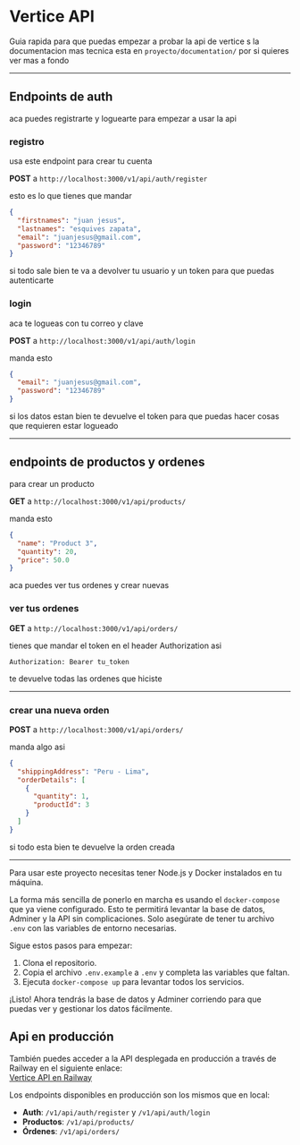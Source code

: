 # Vertice API

Guia rapida para que puedas empezar a probar la api de vertice
s
la documentacion mas tecnica esta en `proyecto/documentation/` por si quieres ver mas a fondo

---

## Endpoints de auth

aca puedes registrarte y loguearte para empezar a usar la api

### registro

usa este endpoint para crear tu cuenta

**POST** a `http://localhost:3000/v1/api/auth/register`

esto es lo que tienes que mandar

```json
{
  "firstnames": "juan jesus",
  "lastnames": "esquives zapata",
  "email": "juanjesus@gmail.com",
  "password": "12346789"
}
```

si todo sale bien te va a devolver tu usuario y un token para que puedas autenticarte

### login

aca te logueas con tu correo y clave

**POST** a `http://localhost:3000/v1/api/auth/login`

manda esto

```json
{
  "email": "juanjesus@gmail.com",
  "password": "12346789"
}
```

si los datos estan bien te devuelve el token para que puedas hacer cosas que requieren estar logueado

---

## endpoints de productos y ordenes

para crear un producto

**GET** a `http://localhost:3000/v1/api/products/`

manda esto

```json
{
  "name": "Product 3",
  "quantity": 20,
  "price": 50.0
}
```

aca puedes ver tus ordenes y crear nuevas

### ver tus ordenes

**GET** a `http://localhost:3000/v1/api/orders/`

tienes que mandar el token en el header Authorization asi

```
Authorization: Bearer tu_token
```

te devuelve todas las ordenes que hiciste

---

### crear una nueva orden

**POST** a `http://localhost:3000/v1/api/orders/`

manda algo asi

```json
{
  "shippingAddress": "Peru - Lima",
  "orderDetails": [
    {
      "quantity": 1,
      "productId": 3
    }
  ]
}
```

si todo esta bien te devuelve la orden creada

---

Para usar este proyecto necesitas tener Node.js y Docker instalados en tu máquina.

La forma más sencilla de ponerlo en marcha es usando el `docker-compose` que ya viene configurado. Esto te permitirá levantar la base de datos, Adminer y la API sin complicaciones. Solo asegúrate de tener tu archivo `.env` con las variables de entorno necesarias.

Sigue estos pasos para empezar:

1. Clona el repositorio.
2. Copia el archivo `.env.example` a `.env` y completa las variables que faltan.
3. Ejecuta `docker-compose up` para levantar todos los servicios.

¡Listo! Ahora tendrás la base de datos y Adminer corriendo para que puedas ver y gestionar los datos fácilmente.

## Api en producción

También puedes acceder a la API desplegada en producción a través de Railway en el siguiente enlace:  
[Vertice API en Railway](https://vertice-prueba-tecnica-production.up.railway.app)

Los endpoints disponibles en producción son los mismos que en local:

- **Auth**: `/v1/api/auth/register` y `/v1/api/auth/login`
- **Productos**: `/v1/api/products/`
- **Órdenes**: `/v1/api/orders/`
